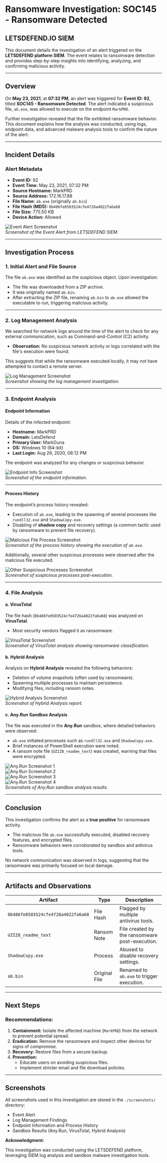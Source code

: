 # Ransomware Investigation: SOC145 - Ransomware Detected  
## LETSDEFEND.IO SIEM

This document details the investigation of an alert triggered on the **LETSDEFEND platform SIEM**. The event relates to ransomware detection and provides step-by-step insights into identifying, analyzing, and confirming malicious activity.

---

## **Overview**  
On **May 23, 2021**, at **07:32 PM**, an alert was triggered for **Event ID: 92**, titled **SOC145 - Ransomware Detected**. The alert indicated a suspicious file, `ab.exe`, was allowed to execute on the endpoint `MarkPRD`.  

Further investigation revealed that the file exhibited ransomware behavior. This document explains how the analysis was conducted, using logs, endpoint data, and advanced malware analysis tools to confirm the nature of the alert.

---

## **Incident Details**  

### Alert Metadata  
- **Event ID:** 92  
- **Event Time:** May 23, 2021, 07:32 PM  
- **Source Hostname:** MarkPRD  
- **Source Address:** 172.16.17.88  
- **File Name:** `ab.exe` (originally `ab.bin`)  
- **File Hash (MD5):** `0b486fe0503524cfe4726a4022fa6a68`  
- **File Size:** 775.50 KB  
- **Device Action:** Allowed  

![Event Alert Screenshot](./screenshots/event_alert.PNG)  
*Screenshot of the Event Alert from LETSDEFEND SIEM.*

---

## **Investigation Process**  

### **1. Initial Alert and File Source**  
The file `ab.exe` was identified as the suspicious object. Upon investigation:  
- The file was downloaded from a ZIP archive.  
- It was originally named `ab.bin`.  
- After extracting the ZIP file, renaming `ab.bin` to `ab.exe` allowed the executable to run, triggering malicious activity.  

---

### **2. Log Management Analysis**  
We searched for network logs around the time of the alert to check for any external communication, such as Command-and-Control (C2) activity.  
- **Observation:** No suspicious network activity or logs correlated with the file's execution were found.  

This suggests that while the ransomware executed locally, it may not have attempted to contact a remote server.  

![Log Management Screenshot](./screenshots/log_management.PNG)  
*Screenshot showing the log management investigation.*

---

### **3. Endpoint Analysis**  

#### **Endpoint Information**  
Details of the infected endpoint:  
- **Hostname:** MarkPRD  
- **Domain:** LetsDefend  
- **Primary User:** MarkGuna  
- **OS:** Windows 10 (64-bit)  
- **Last Login:** Aug 29, 2020, 08:12 PM  

The endpoint was analyzed for any changes or suspicious behavior.  

![Endpoint Info Screenshot](./screenshots/endpoint_info.PNG)  
*Screenshot of the endpoint information.*  

---

#### **Process History**  
The endpoint’s process history revealed:  
- Execution of `ab.exe`, leading to the spawning of several processes like `rundll32.exe` and `ShadowCopy.exe`.  
- Disabling of **shadow copy** and recovery settings (a common tactic used by ransomware to prevent file recovery).  

![Malicious File Process Screenshot](./screenshots/malicious_file_process.PNG)  
*Screenshot of the process history showing the execution of `ab.exe`.*  

Additionally, several other suspicious processes were observed after the malicious file executed.  

![Other Suspicious Processes Screenshot](./screenshots/suspicious_processes.PNG)  
*Screenshot of suspicious processes post-execution.*

---

### **4. File Analysis**  

#### **a. VirusTotal**  
The file hash (`0b486fe0503524cfe4726a4022fa6a68`) was analyzed on **VirusTotal**.  
- Most security vendors flagged it as ransomware.  

![VirusTotal Screenshot](./screenshots/virustotal_analysis.PNG)  
*Screenshot of VirusTotal analysis showing ransomware classification.*  

#### **b. Hybrid Analysis**  
Analysis on **Hybrid Analysis** revealed the following behaviors:  
- Deletion of volume snapshots (often used by ransomware).  
- Spawning multiple processes to maintain persistence.  
- Modifying files, including ransom notes.  

![Hybrid Analysis Screenshot](./screenshots/hybrid_analysis.PNG)  
*Screenshot of Hybrid Analysis report.*  

#### **c. Any.Run Sandbox Analysis**  
The file was executed in the **Any.Run** sandbox, where detailed behaviors were observed:  
- `ab.exe` initiated processes such as `rundll32.exe` and `ShadowCopy.exe`.  
- Brief instances of PowerShell execution were noted.  
- A ransom note file (`UZIZ8_readme_text`) was created, warning that files were encrypted.  

![Any.Run Screenshot 1](./screenshots/anyrun_1.PNG)  
![Any.Run Screenshot 2](./screenshots/anyrun_2.PNG)  
![Any.Run Screenshot 3](./screenshots/anyrun_3.PNG)  
![Any.Run Screenshot 4](./screenshots/anyrun_4.PNG)  
*Screenshots of Any.Run sandbox analysis results.*

---

## **Conclusion**  
This investigation confirms the alert as a **true positive** for ransomware activity.  
- The malicious file `ab.exe` successfully executed, disabled recovery features, and encrypted files.  
- Ransomware behaviors were corroborated by sandbox and antivirus tools.  

No network communication was observed in logs, suggesting that the ransomware was primarily focused on local damage.  

---

## **Artifacts and Observations**  

| **Artifact**                     | **Type**       | **Description**                                |
|----------------------------------|----------------|-----------------------------------------------|
| `0b486fe0503524cfe4726a4022fa6a68` | File Hash      | Flagged by multiple antivirus tools.           |
| `UZIZ8_readme_text`              | Ransom Note    | File created by the ransomware post-execution. |
| `ShadowCopy.exe`                 | Process        | Abused to disable recovery settings.           |
| `ab.bin`                         | Original File  | Renamed to `ab.exe` to trigger execution.      |

---

## **Next Steps**  
### Recommendations:  
1. **Containment:** Isolate the affected machine (`MarkPRD`) from the network to prevent potential spread.  
2. **Eradication:** Remove the ransomware and inspect other devices for signs of compromise.  
3. **Recovery:** Restore files from a secure backup.  
4. **Prevention:**  
   - Educate users on avoiding suspicious files.  
   - Implement stricter email and file download policies.  

---

## **Screenshots**  
All screenshots used in this investigation are stored in the `./screenshots/` directory:  
- Event Alert  
- Log Management Findings  
- Endpoint Information and Process History  
- Sandbox Results (Any.Run, VirusTotal, Hybrid Analysis)



**Acknowledgment:**

This investigation was conducted using the LETSDEFEND platform, leveraging SIEM log analysis and sandbox malware investigation tools.


